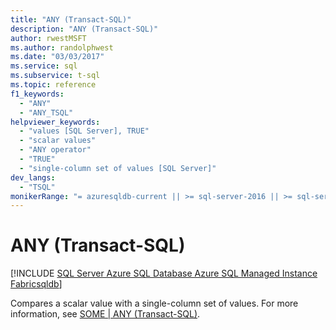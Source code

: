 ```yaml
---
title: "ANY (Transact-SQL)"
description: "ANY (Transact-SQL)"
author: rwestMSFT
ms.author: randolphwest
ms.date: "03/03/2017"
ms.service: sql
ms.subservice: t-sql
ms.topic: reference
f1_keywords:
  - "ANY"
  - "ANY_TSQL"
helpviewer_keywords:
  - "values [SQL Server], TRUE"
  - "scalar values"
  - "ANY operator"
  - "TRUE"
  - "single-column set of values [SQL Server]"
dev_langs:
  - "TSQL"
monikerRange: "= azuresqldb-current || >= sql-server-2016 || >= sql-server-linux-2017 || = azuresqldb-mi-current || =fabric"
---
```

# ANY (Transact-SQL)
[!INCLUDE [SQL Server Azure SQL Database Azure SQL Managed Instance Fabricsqldb](../../includes/applies-to-version/sql-asdb-asdbmi-fabricsqldb.md)]

  Compares a scalar value with a single-column set of values. For more information, see [SOME &#124; ANY &#40;Transact-SQL&#41;](../../t-sql/language-elements/some-any-transact-sql.md).  
  
  
